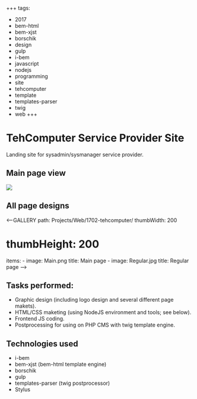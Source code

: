 +++
tags:
  - 2017
  - bem-html
  - bem-xjst
  - borschik
  - design
  - gulp
  - i-bem
  - javascript
  - nodejs
  - programming
  - site
  - tehcomputer
  - template
  - templates-parser
  - twig
  - web
+++

# TehComputer Service Provider Site

Landing site for sysadmin/sysmanager service provider.

## Main page view

<div class="FrontImage">
  <img src="https://res.cloudinary.com/lilliputten/image/upload/c_thumb,w_648,h_900,g_face/v1542040058/Projects/Web/1702-tehcomputer/Main.png" />
</div>

## All page designs

<--GALLERY
  path: Projects/Web/1702-tehcomputer/
  thumbWidth: 200
  # thumbHeight: 200
  items:
    -
      image: Main.png
      title: Main page
    -
      image: Regular.jpg
      title: Regular page
-->

## Tasks performed:

- Graphic design (including logo design and several different page makets).
- HTML/CSS maketing (using NodeJS environment and tools; see below).
- Frontend JS coding.
- Postprocessing for using on PHP CMS with twig template engine.

## Technologies used

- i-bem
- bem-xjst (bem-html template engine)
- borschik
- gulp
- templates-parser (twig postprocessor)
- Stylus
